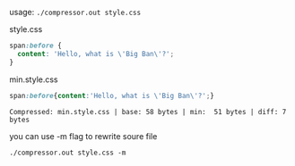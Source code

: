 usage:
`
./compressor.out style.css
`

style.css
```css
span:before {
  content: 'Hello, what is \'Big Ban\'?';
}
```

min.style.css
```css
span:before{content:'Hello, what is \'Big Ban\'?';}
```

`
Compressed: min.style.css
  | base: 58 bytes
  | min:  51 bytes
  | diff: 7 bytes
`

you can use -m flag to rewrite soure file

`
./compressor.out style.css -m
`

